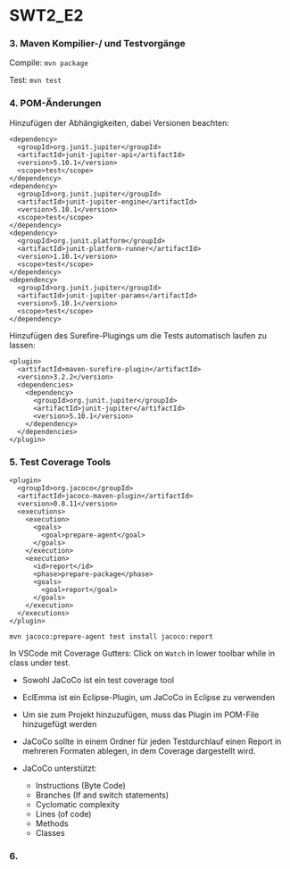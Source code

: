 # SWT2_E2

### 3. Maven Kompilier-/ und Testvorgänge

Compile: `mvn package`

Test: `mvn test`

### 4. POM-Änderungen

Hinzufügen der Abhängigkeiten, dabei Versionen beachten:

    <dependency>
      <groupId>org.junit.jupiter</groupId>
      <artifactId>junit-jupiter-api</artifactId>
      <version>5.10.1</version>
      <scope>test</scope>
    </dependency>
    <dependency>
      <groupId>org.junit.jupiter</groupId>
      <artifactId>junit-jupiter-engine</artifactId>
      <version>5.10.1</version>
      <scope>test</scope>
    </dependency>
    <dependency>
      <groupId>org.junit.platform</groupId>
      <artifactId>junit-platform-runner</artifactId>
      <version>1.10.1</version>
      <scope>test</scope>
    </dependency>
    <dependency>
      <groupId>org.junit.jupiter</groupId>
      <artifactId>junit-jupiter-params</artifactId>
      <version>5.10.1</version>
      <scope>test</scope>
    </dependency>

Hinzufügen des Surefire-Plugings um die Tests automatisch laufen zu lassen:

    <plugin>
      <artifactId>maven-surefire-plugin</artifactId>
      <version>3.2.2</version>
      <dependencies>
        <dependency>
          <groupId>org.junit.jupiter</groupId>
          <artifactId>junit-jupiter</artifactId>
          <version>5.10.1</version>
        </dependency>
      </dependencies>
    </plugin>


### 5. Test Coverage Tools

    <plugin>
      <groupId>org.jacoco</groupId>
      <artifactId>jacoco-maven-plugin</artifactId>
      <version>0.8.11</version>
      <executions>
        <execution>
          <goals>
            <goal>prepare-agent</goal>
          </goals>
        </execution>
        <execution>
          <id>report</id>
          <phase>prepare-package</phase>
          <goals>
            <goal>report</goal>
          </goals>
        </execution>
      </executions>
    </plugin>

`mvn jacoco:prepare-agent test install jacoco:report`

In VSCode mit Coverage Gutters: Click on `Watch` in lower toolbar while in class under test.

- Sowohl JaCoCo ist ein test coverage tool
- EclEmma ist ein Eclipse-Plugin, um JaCoCo in Eclipse zu verwenden
- Um sie zum Projekt hinzuzufügen, muss das Plugin im POM-File hinzugefügt werden
- JaCoCo sollte in einem Ordner für jeden Testdurchlauf einen Report in mehreren Formaten ablegen, in dem Coverage dargestellt wird.

- JaCoCo unterstützt:
  - Instructions (Byte Code)
  - Branches (If and switch statements)
  - Cyclomatic complexity
  - Lines (of code)
  - Methods
  - Classes


### 6. 